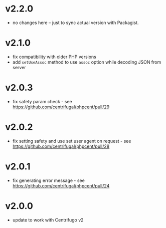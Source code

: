 # v2.2.0

* no changes here – just to sync actual version with Packagist.

# v2.1.0

* fix compatibility with older PHP versions
* add `setUseAssoc` method to use `assoc` option while decoding JSON from server

# v2.0.3

* fix safety param check - see https://github.com/centrifugal/phpcent/pull/29

# v2.0.2

* fix setting safety and use set user agent on request - see https://github.com/centrifugal/phpcent/pull/28

# v2.0.1

* fix generating error message - see https://github.com/centrifugal/phpcent/pull/24 

# v2.0.0

* update to work with Centrifugo v2
